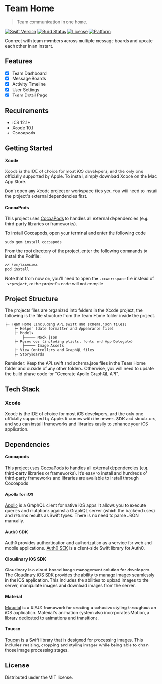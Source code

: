 # Team Home
>  Team communication in one home.

[![Swift Version][swift-image]][swift-url]
[![Build Status][travis-image]][travis-url]
[![License][license-image]][license-url]
[![Platform](https://img.shields.io/cocoapods/p/LFAlertController.svg?style=flat)](http://cocoapods.org/pods/LFAlertController)

Connect with team members across multiple message boards and update each other in an instant.

## Features

- [x] Team Dashboard
- [x] Message Boards
- [x] Activity Timeline
- [x] User Settings
- [x] Team Detail Page

## Requirements

- iOS 12.1+
- Xcode 10.1
- Cocoapods

## Getting Started

#### Xcode

Xcode is the IDE of choice for most iOS developers, and the only one officially supported by Apple. To install, simply download Xcode on the Mac App Store.

Don't open any Xcode project or workspace files yet. You will need to install the project's external dependencies first.

#### CocoaPods

This project uses [CocoaPods](http://cocoapods.org/) to handles all external dependencies (e.g. third-party libraries or frameworks).

To install Cocoapods, open your terminal and enter the following code:

    sudo gem install cocoapods

From the root directory of the project, enter the following commands to install the Podfile:

    cd ios/TeamHome
    pod install
    
Note that from now on, you'll need to open the `.xcworkspace` file instead of `.xcproject`, or the project's code will not compile.

## Project Structure

The projects files are organized into folders in the Xcode project, the following is the file structure from the Team Home folder inside the project.

```
├─ Team Home (including API.swift and schema.json files)
    ├─ Helper (date formatter and Appearance file)
    ├─ Models
        ├───── Mock json
    ├─ Resources (including plists, fonts and App Delegate)
        ├───── Image Assets
    ├─ View Controllers and GraphQL files
    ├─ Storyboards
```

Reminder: Keep the API.swift and schema.json files in the Team Home folder and outside of any other folders. Otherwise, you will need to update the build phase code for "Generate Apollo GraphQL API".

## Tech Stack

### Xcode

Xcode is the IDE of choice for most iOS developers, and the only one officially supported by Apple. It comes with the newest SDK and simulators, and you can install frameworks and libraries easily to enhance your iOS application.

## Dependencies

#### Cocoapods

This project uses [CocoaPods](http://cocoapods.org/) to handles all external dependencies (e.g. third-party libraries or frameworks). It's easy to install and hundreds of third-party frameworks and libraries are available to install through Cocoapods

#### Apollo for iOS

[Apollo](https://www.apollographql.com/docs/ios/) is a GraphQL client for native iOS apps. It allows you to execute queries and mutations against a GraphQL server (which the backend uses) and returns results as Swift types. There is no need to parse JSON manually.

#### Auth0 SDK

Auth0 provides authentication and authorization as a service for web and mobile applications. [Auth0 SDK](https://auth0.com/docs/libraries/auth0-swift) is a client-side Swift library for Auth0. 

#### Cloudinary iOS SDK

Cloudinary is a cloud-based image management solution for developers. The [Cloudinary iOS SDK](https://cloudinary.com/documentation/ios_integration#getting_started_guide) provides the ability to manage images seamlessly in the iOS application. This includes the abilities to upload images to the server, manipulate images and download images from the server.

#### Material

[Material](https://github.com/CosmicMind/Material) is a UI/UX framework for creating a cohesive styling throughout an iOS application. Material's animation system also incorporates Motion, a library dedicated to animations and transitions.

#### Toucan
[Toucan](https://cocoapods.org/pods/Toucan) is a Swift library that is designed for processing images. This includes resizing, cropping and styling images while being able to chain those image processing stages.

## License

Distributed under the MIT license. 

[swift-image]:https://img.shields.io/badge/swift-3.0-orange.svg
[swift-url]: https://swift.org/
[license-image]: https://img.shields.io/badge/License-MIT-blue.svg
[license-url]: LICENSE
[travis-image]: https://img.shields.io/travis/dbader/node-datadog-metrics/master.svg?style=flat-square
[travis-url]: https://travis-ci.org/dbader/node-datadog-metrics
